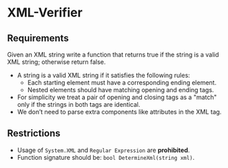 # XML-Verifier
## Requirements
Given an XML string write a function that returns true if the string is a valid XML string; otherwise return false.
- A string is a valid XML string if it satisfies the following rules:
    - Each starting element must have a corresponding ending element.
    - Nested elements should have matching opening and ending tags.
- For simplicity we treat a pair of opening and closing tags as a "match" only if the strings in both tags are identical.
- We don’t need to parse extra components like attributes in the XML tag. 

## Restrictions
- Usage of `System.XML` and `Regular Expression` are **prohibited**.
- Function signature should be: `bool DetermineXml(string xml)`.
